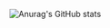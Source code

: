 ![Anurag's GitHub stats](https://github-readme-stats.vercel.app/api?username=wallebus&show_icons=true&theme=radical)
